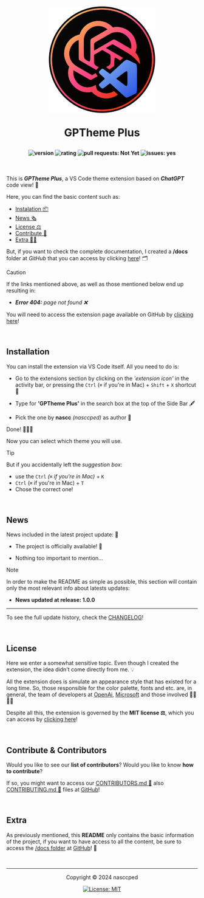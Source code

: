 <!-- title section ----------------------------------------------->
<h1 align="center">

  <img
  src="logo.png"
  style="width: 280px"
  alt="extension icon">

  GPTheme Plus
</h1>

<!-- post title badges section -->
<h4 align="center">

  <!-- badges -->
  ![version](https://img.shields.io/badge/Version%3A-1.0.0-brightgreen.svg)
  ![rating](https://img.shields.io/badge/rating%3A-%2A-brightgreen.svg)
  ![pull requests: Not Yet][pull-request-badge]
  ![issues: yes][issues-badge]
</h4>

<br>

This is ***GPTheme Plus***, a VS Code theme extension based on
***ChatGPT*** code view! 🤖

Here, you can find the basic content such as:

  - [Instalation 📦](#installation)
  - [News 🗞️](#news)
  - [License ⚖️](#license)
  - [Contribute 🤝](#contribute--contributors)
  - [Extra 👨‍🏭](#extra)

But, if you want to check the complete documentation, I created a
**/docs** folder at *GitHub* that you can access by clicking
[here][go-docs]! 🗂️

> [!CAUTION]
>
> If the links mentioned above, as well as those mentioned below end
> up resulting in:
>
> - ***Error 404:** page not found ❌*
>
> You will need to access the extension page available on GitHub by
> [clicking here][project-repo-href]!

<br>



<!-- installation section ------------------------------------------>
## Installation

You can install the extension via VS Code itself. All you need to do
is:

- Go to the extensions section by clicking on the *'extension icon'*
in the activity bar, or pressing the `Ctrl` (`⌘` if you're in Mac) +
`Shift` + `X` shortcut 🧩

- Type for **'GPTheme Plus'** in the search box at the top of the Side
Bar 🖋️

- Pick the one by **nascc** *(nasccped)* as author 👤

Done! 🎉🎉🎉

Now you can select which theme you will use.

> [!TIP]
>
> But if you accidentally left the *suggestion box*:
>
> - use the `Ctrl` *(`⌘` if you're in Mac)* + `K`
> - `Ctrl` (`⌘` if you're in Mac) + `T`
> - Chose the correct one!

<br>



<!-- news section -------------------------------------------------->
## News

News included in the latest project update: 📰

  - The project is officially available! 🎉

  - Nothing too important to mention...

> [!NOTE]
>
> In order to make the README as simple as possible, this section
> will contain only the most relevant info about latests updates:
>
> - **News updated at release: 1.0.0**
>
> ---
>
> To see the full update history, check the
> [CHANGELOG][changelog-href]!

<br>



<!-- license section ----------------------------------------------->
## License

Here we enter a somewhat sensitive topic. Even though I created the
extension, the idea didn't come directly from me. 💡

All the extension does is simulate an appearance style that has
existed for a long time. So, those responsible for the color palette,
fonts and etc. are, in general, the team of developers at
[OpenAi][openai-website], [Microsoft][microsoft-website] and those
involved 👩‍🔬👨‍🔬

Despite all this, the extension is governed by the **MIT license
⚖️**, which you can access by [clicking here][license-href]!

<br>



<!-- contribute area ----------------------------------------------->
## Contribute & Contributors

Would you like to see our **list of contributors**? Would you like to
know **how to contribute**?

If so, you might want to access our
[CONTRIBUTORS.md 👥][contributors-href] also
[CONTRIBUTING.md 🤝][contributing-href] files at
[GitHub][project-repo-href]!

<br>



<!-- extra section ------------------------------------------------->
## Extra

As previously mentioned, this **README** only contains the basic
information of the project, if you want to have access to all the
content, be sure to access the [/docs folder][go-docs] at
[GitHub][project-repo-href]! 📃

<br>



<!-- copyright footer ---------------------------------------------->

---

<p align="center">Copyright &copy; 2024 nasccped</p>

<a align="center" href="#">

![License: MIT][license-badge]

</a>



<!-- hrefs area ---------------------------------------------------->
[version-badge]: <!-- https://img.shields.io/visual-studio-marketplace/v/publisher.extension-name-brightgreen.svg -->
[rating-badge]: <!-- https://img.shields.io/vscode-marketplace/r/nickname.extension-name.brightgreen.svg -->
[pull-request-badge]: https://img.shields.io/badge/Pull%20requests-Not%20yet-red.svg
[issues-badge]: https://img.shields.io/badge/Issues-Yes-brightgreen.svg

[project-repo-href]: https://github.com/nasccped/vsc-gptheme-plus-extension
[changelog-href]: ./CHANGELOG.md
[openai-website]: https://openai.com/
[microsoft-website]: https://www.microsoft.com/
[license-href]: ./LICENSE
[contributing-href]: ./CONTRIBUTING.md
[contributors-href]: ./CONTRIBUTORS.md
[go-docs]: ./docs/

[license-badge]: https://img.shields.io/badge/License-MIT-brightgreen.svg